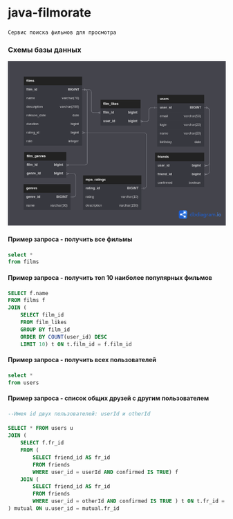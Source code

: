 # java-filmorate
`Сервис поиска фильмов для просмотра`

### Схемы базы данных
![ER-diagram](filmorate.png)

#### Пример запроса - получить все фильмы
```SQL
select *
from films
```
#### Пример запроса - получить топ 10 наиболее популярных фильмов
```SQL
SELECT f.name
FROM films f
JOIN (
    SELECT film_id
    FROM film_likes
    GROUP BY film_id
    ORDER BY COUNT(user_id) DESC
    LIMIT 10) t ON t.film_id = f.film_id   
```
#### Пример запроса - получить всех пользователей
```SQL
select *
from users
```
#### Пример запроса - список общих друзей с другим пользователем
```SQL
--Имея id двух пользователей: userId и otherId

SELECT * FROM users u
JOIN (
	SELECT f.fr_id
	FROM (
		SELECT friend_id AS fr_id
		FROM friends
		WHERE user_id = userId AND confirmed IS TRUE) f
	JOIN (
		SELECT friend_id AS fr_id
		FROM friends
		WHERE user_id = otherId AND confirmed IS TRUE ) t ON t.fr_id = f.fr_id 
) mutual ON u.user_id = mutual.fr_id
```